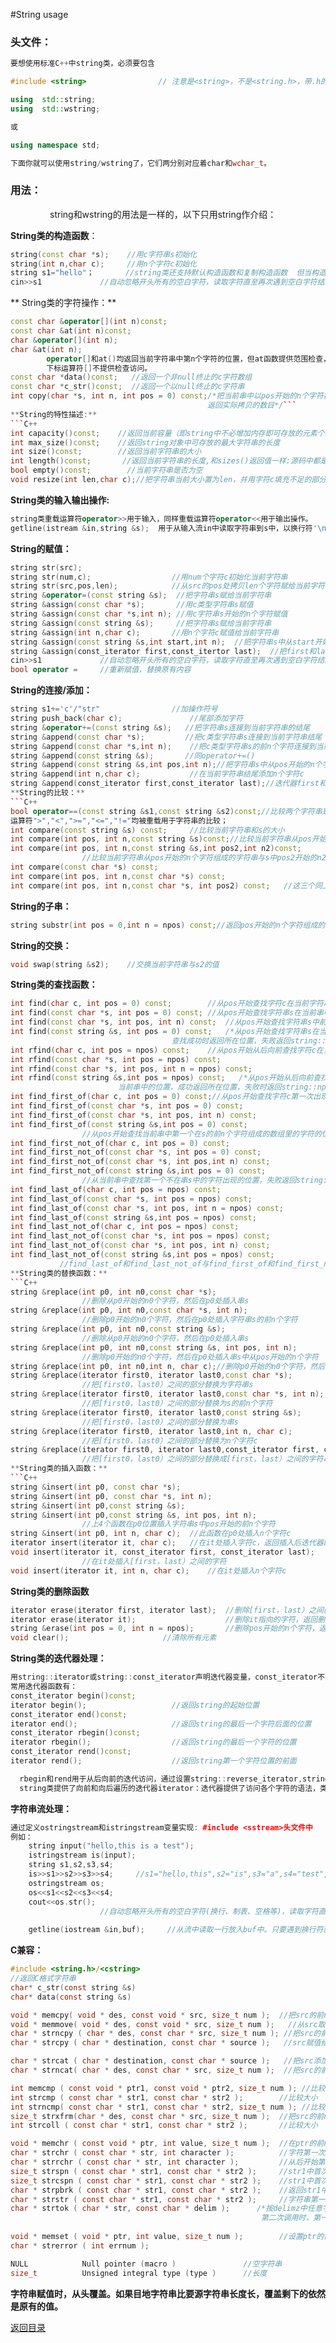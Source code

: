 #String usage

### 头文件：

```C++
要想使用标准C++中string类，必须要包含

#include <string>                // 注意是<string>，不是<string.h>，带.h的是C语言中的头文件

using  std::string;
using  std::wstring;

或

using namespace std;

下面你就可以使用string/wstring了，它们两分别对应着char和wchar_t。
```

### 用法：
&nbsp;&nbsp;&nbsp;&nbsp;&nbsp;&nbsp;&nbsp;&nbsp;&nbsp;&nbsp;&nbsp;&nbsp;&nbsp;&nbsp;&nbsp;&nbsp;string和wstring的用法是一样的，以下只用string作介绍：

 **String类的构造函数**：

```C++
string(const char *s);    //用c字符串s初始化
string(int n,char c);     //用n个字符c初始化
string s1="hello"；       //string类还支持默认构造函数和复制构造函数  但当构造太长而无法表达：length_error
cin>>s1             //自动忽略开头所有的空白字符，读取字符直至再次遇到空白字符结束
```
 ** String类的字符操作：**

```C++
const char &operator[](int n)const;
const char &at(int n)const;
char &operator[](int n);
char &at(int n);
        operator[]和at()均返回当前字符串中第n个字符的位置，但at函数提供范围检查，当越界时会抛出out_of_range异常
        下标运算符[]不提供检查访问。
const char *data()const;   //返回一个非null终止的c字符数组
const char *c_str()const;  //返回一个以null终止的c字符串
int copy(char *s, int n, int pos = 0) const;/*把当前串中以pos开始的n个字符拷贝到以s为起始位置的字符数组中，
                                            返回实际拷贝的数目*/```
**String的特性描述:**
```C++
int capacity()const;    //返回当前容量（即string中不必增加内存即可存放的元素个数）
int max_size()const;    //返回string对象中可存放的最大字符串的长度
int size()const;        //返回当前字符串的大小
int length()const;       //返回当前字符串的长度,和sizes()返回值一样:源码中都是 return (_LEN)
bool empty()const;        //当前字符串是否为空
void resize(int len,char c);//把字符串当前大小置为len，并用字符c填充不足的部分
```
**String类的输入输出操作:**
```C++
string类重载运算符operator>>用于输入，同样重载运算符operator<<用于输出操作。
getline(istream &in,string &s);  用于从输入流in中读取字符串到s中，以换行符'\n'分开。
```
**String的赋值：**
```C++
string str(src);
string str(num,c);                  //用num个字符c初始化当前字符串
string str(src,pos,len);            //从src的pos处拷贝len个字符赋给当前字符串
string &operator=(const string &s);  //把字符串s赋给当前字符串
string &assign(const char *s);       //用c类型字符串s赋值
string &assign(const char *s,int n); //用c字符串s开始的n个字符赋值
string &assign(const string &s);     //把字符串s赋给当前字符串
string &assign(int n,char c);       //用n个字符c赋值给当前字符串
string &assign(const string &s,int start,int n);  //把字符串s中从start开始的n个字符赋给当前字符串
string &assign(const_iterator first,const_itertor last);  //把first和last迭代器之间的部分赋给字符串
cin>>s1             //自动忽略开头所有的空白字符，读取字符直至再次遇到空白字符结束
bool operator =     //重新赋值，替换原有内容
```
**String的连接/添加：**
```C++
string s1+='c'/"str"                //加操作符号
string push_back(char c);               //尾部添加字符
string &operator+=(const string &s);   //把字符串s连接到当前字符串的结尾
string &append(const char *s);         //把c类型字符串s连接到当前字符串结尾
string &append(const char *s,int n);    //把c类型字符串s的前n个字符连接到当前字符串结尾
string &append(const string &s);       //同operator+=()
string &append(const string &s,int pos,int n);//把字符串s中从pos开始的n个字符连接到当前字符串的结尾
string &append(int n,char c);           //在当前字符串结尾添加n个字符c
string &append(const_iterator first,const_iterator last);//迭代器first和last之间的部分加到当前字符串结尾```
**String的比较：**
```C++
bool operator==(const string &s1,const string &s2)const;//比较两个字符串是否相等
运算符">","<",">=","<=","!="均被重载用于字符串的比较；
int compare(const string &s) const;     //比较当前字符串和s的大小
int compare(int pos, int n,const string &s)const;//比较当前字符串从pos开始的n个字符组成的字符串与s的大小
int compare(int pos, int n,const string &s,int pos2,int n2)const;
                //比较当前字符串从pos开始的n个字符组成的字符串与s中pos2开始的n2个字符组成的字符串的大小
int compare(const char *s) const;
int compare(int pos, int n,const char *s) const;
int compare(int pos, int n,const char *s, int pos2) const;   //这三个同上，只是用的指针而非引用
```
**String的子串：**
```C++
string substr(int pos = 0,int n = npos) const;//返回pos开始的n个字符组成的字符串
```
**String的交换：**
```C++
void swap(string &s2);    //交换当前字符串与s2的值
```
**String类的查找函数：**
```C++
int find(char c, int pos = 0) const;        //从pos开始查找字符c在当前字符串的位置
int find(const char *s, int pos = 0) const; //从pos开始查找字符串s在当前串中的位置
int find(const char *s, int pos, int n) const;  //从pos开始查找字符串s中前n个字符在当前串中的位置
int find(const string &s, int pos = 0) const;   /*从pos开始查找字符串s在当前串中的位置
                                    查找成功时返回所在位置，失败返回string::npos的值*/
int rfind(char c, int pos = npos) const;    //从pos开始从后向前查找字符c在当前串中的位置
int rfind(const char *s, int pos = npos) const;
int rfind(const char *s, int pos, int n = npos) const;
int rfind(const string &s,int pos = npos) const;   /*从pos开始从后向前查找字符串s中前n个字符组成的字符串在
                        当前串中的位置，成功返回所在位置，失败时返回string::npos的值*/
int find_first_of(char c, int pos = 0) const;//从pos开始查找字符c第一次出现的位置
int find_first_of(const char *s, int pos = 0) const;
int find_first_of(const char *s, int pos, int n) const;
int find_first_of(const string &s,int pos = 0) const;
                //从pos开始查找当前串中第一个在s的前n个字符组成的数组里的字符的位置。查找失败返回string::npos
int find_first_not_of(char c, int pos = 0) const;
int find_first_not_of(const char *s, int pos = 0) const;
int find_first_not_of(const char *s, int pos,int n) const;
int find_first_not_of(const string &s,int pos = 0) const;
                //从当前串中查找第一个不在串s中的字符出现的位置，失败返回string::npos
int find_last_of(char c, int pos = npos) const;
int find_last_of(const char *s, int pos = npos) const;
int find_last_of(const char *s, int pos, int n = npos) const;
int find_last_of(const string &s,int pos = npos) const;
int find_last_not_of(char c, int pos = npos) const;
int find_last_not_of(const char *s, int pos = npos) const;
int find_last_not_of(const char *s, int pos, int n) const;
int find_last_not_of(const string &s,int pos = npos) const;
           //find_last_of和find_last_not_of与find_first_of和find_first_not_of相似，只不过是从后向前查找```
**String类的替换函数：**
```C++
string &replace(int p0, int n0,const char *s);
                //删除从p0开始的n0个字符，然后在p0处插入串s
string &replace(int p0, int n0,const char *s, int n);
                //删除p0开始的n0个字符，然后在p0处插入字符串s的前n个字符
string &replace(int p0, int n0,const string &s);
                //删除从p0开始的n0个字符，然后在p0处插入串s
string &replace(int p0, int n0,const string &s, int pos, int n);
                //删除p0开始的n0个字符，然后在p0处插入串s中从pos开始的n个字符
string &replace(int p0, int n0,int n, char c);//删除p0开始的n0个字符，然后在p0处插入n个字符c
string &replace(iterator first0, iterator last0,const char *s);
                //把[first0，last0）之间的部分替换为字符串s
string &replace(iterator first0, iterator last0,const char *s, int n);
                //把[first0，last0）之间的部分替换为s的前n个字符
string &replace(iterator first0, iterator last0,const string &s);
                //把[first0，last0）之间的部分替换为串s
string &replace(iterator first0, iterator last0,int n, char c);
                //把[first0，last0）之间的部分替换为n个字符c
string &replace(iterator first0, iterator last0,const_iterator first, const_iterator last);
                //把[first0，last0）之间的部分替换成[first，last）之间的字符串```
**String类的插入函数：**
```C++
string &insert(int p0, const char *s);
string &insert(int p0, const char *s, int n);
string &insert(int p0,const string &s);
string &insert(int p0,const string &s, int pos, int n);
                //上4个函数在p0位置插入字符串s中pos开始的前n个字符
string &insert(int p0, int n, char c);  //此函数在p0处插入n个字符c
iterator insert(iterator it, char c);   //在it处插入字符c，返回插入后迭代器的位置------注意返回值*****
void insert(iterator it, const_iterator first, const_iterator last);
                //在it处插入[first，last）之间的字符
void insert(iterator it, int n, char c);    //在it处插入n个字符c
```
**String类的删除函数**
```C++
iterator erase(iterator first, iterator last);  //删除[first，last）之间的所有字符，返回删除后迭代器的位置
iterator erase(iterator it);                    //删除it指向的字符，返回删除后迭代器的位置
string &erase(int pos = 0, int n = npos);       //删除pos开始的n个字符，返回修改后的字符串
void clear();                     //清除所有元素
```
**String类的迭代器处理：**
```C++
用string::iterator或string::const_iterator声明迭代器变量，const_iterator不允许改变迭代的内容。
常用迭代器函数有：
const_iterator begin()const;
iterator begin();                   //返回string的起始位置
const_iterator end()const;
iterator end();                     //返回string的最后一个字符后面的位置
const_iterator rbegin()const;
iterator rbegin();                  //返回string的最后一个字符的位置
const_iterator rend()const;
iterator rend();                    //返回string第一个字符位置的前面

  rbegin和rend用于从后向前的迭代访问，通过设置string::reverse_iterator,string::const_reverse_iterator实现
  string类提供了向前和向后遍历的迭代器iterator：迭代器提供了访问各个字符的语法，类似于指针操作，迭代器不检查范围。
```
**字符串流处理：**
```C++
通过定义ostringstream和istringstream变量实现: #include <sstream>头文件中
例如：
    string input("hello,this is a test");
    istringstream is(input);
    string s1,s2,s3,s4;
    is>>s1>>s2>>s3>>s4;     //s1="hello,this",s2="is",s3="a",s4="test",
    ostringstream os;
    os<<s1<<s2<<s3<<s4;
    cout<<os.str();
                    //自动忽略开头所有的空白字符(换行、制表、空格等)，读取字符直至再次遇到空白字符结束
    
    getline(iostream &in,buf);     //从流中读取一行放入buf中。只要遇到换行符就算本次结束
```
**C兼容：**
```C
#include <string.h>/<cstring> 
//返回C格式字符串
char* c_str(const string &s)   
char* data(const string &s)

void * memcpy( void * des, const void * src, size_t num );  //把src的前num个字符赋值给des
void * memmove( void * des, const void * src, size_t num );   //从src取num个字符，在des处开始覆盖
char * strncpy ( char * des, const char * src, size_t num ); //把src的前num个字符赋值给des
char * strcpy ( char * destination, const char * source );   //src赋值给des

char * strcat ( char * destination, const char * source );   //把src添加到des尾部
char * strncat( char * des, const char * src, size_t num );  //把src的前num个字符添加到des尾部

int memcmp ( const void * ptr1, const void * ptr2, size_t num ); //比较两个串前num个元素大小
int strcmp ( const char * str1, const char * str2 );        //比较大小
int strncmp( const char * str1, const char * str2, size_t num ); //比较前num个字符大小
size_t strxfrm(char * des, const char * src, size_t num );  //把src的前num个字符赋值给des
int strcoll ( const char * str1, const char * str2 );       //比较大小

void * memchr ( const void * ptr, int value, size_t num );  //在ptr的前num个元素中查找value返回下标
char * strchr ( const char * str, int character );          //字符第一次出现的位置指针
char * strrchr ( const char * str, int character );         //从后开始第一次出现的位置指针
size_t strspn ( const char * str1, const char * str2 );     //str1中首次出现str2中任意字符的连续总长度
size_t strcspn ( const char * str1, const char * str2 );    //str1中首次出现str2中任意字符的下标
char * strpbrk ( const char * str1, const char * str2 );    //返回str1中首次出现str2里字符的位置指针
char * strstr ( const char * str1, const char * str2 );     //字符串第一次出现的位置指针
char * strtok ( char * str, const char * delim );      /*按delimz中任意字符分割字符串，返回已分割部分   
                                                        第二次调用时，第一个参数设为NULL即可*/
                                                        
void * memset ( void * ptr, int value, size_t num );        //设置ptr的前num个字符为value
char * strerror ( int errnum );

NULL            Null pointer (macro )               //空字符串
size_t          Unsigned integral type (type )      //长度
```
**字符串赋值时，从头覆盖。如果目地字符串比要源字符串长度长，覆盖剩下的依然是原有的值。**

[返回目录](README.md)